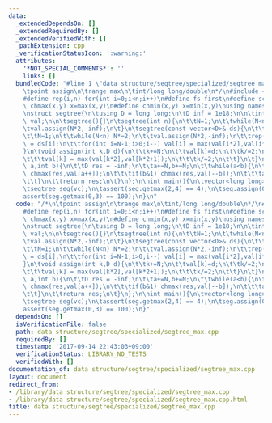 ```yaml
---
data:
  _extendedDependsOn: []
  _extendedRequiredBy: []
  _extendedVerifiedWith: []
  _pathExtension: cpp
  _verificationStatusIcon: ':warning:'
  attributes:
    '*NOT_SPECIAL_COMMENTS*': ''
    links: []
  bundledCode: "#line 1 \"data structure/segtree/specialized/segtree_max.cpp\"\n/*\n\
    \tpoint assign\n\trange max\n\tint/long long/double\n*/\n#include <bits/stdc++.h>\n\
    #define rep(i,n) for(int i=0;i<n;i++)\n#define fs first\n#define sc second\n#define\
    \ chmax(x,y) x=max(x,y)\n#define chmin(x,y) x=min(x,y)\nusing namespace std;\n\
    \nstruct segtree{\n\tusing D = long long;\n\tD inf = 1e18;\n\n\tint N;\n\tvector<D>\
    \ val;\n\n\tsegtree(){}\n\tsegtree(int n){\n\t\tN=1;\n\t\twhile(N<n) N*=2;\n\t\
    \tval.assign(N*2,-inf);\n\t}\n\tsegtree(const vector<D>& ds){\n\t\tint n = ds.size();\n\
    \t\tN=1;\n\t\twhile(N<n) N*=2;\n\t\tval.assign(N*2,-inf);\n\t\trep(i,n) val[i+N]\
    \ = ds[i];\n\t\tfor(int i=N-1;i>0;i--) val[i] = max(val[i*2],val[i*2+1]);\n\t\
    }\n\tvoid assign(int k,D d){\n\t\tk+=N;\n\t\tval[k]=d;\n\t\tk/=2;\n\t\twhile(k){\n\
    \t\t\tval[k] = max(val[k*2],val[k*2+1]);\n\t\t\tk/=2;\n\t\t}\n\t}\n\tD getmax(int\
    \ a,int b){\n\t\tD res = -inf;\n\t\ta+=N,b+=N;\n\t\twhile(a<b){\n\t\t\tif(a&1)\
    \ chmax(res,val[a++]);\n\t\t\tif(b&1) chmax(res,val[--b]);\n\t\t\ta/=2,b/=2;\n\
    \t\t}\n\t\treturn res;\n\t}\n};\n\nint main(){\n\tvector<long long> vc = {1,2,3,4};\n\
    \tsegtree seg(vc);\n\tassert(seg.getmax(2,4) == 4);\n\tseg.assign(0,100);\n\t\
    assert(seg.getmax(0,3) == 100);\n}\n"
  code: "/*\n\tpoint assign\n\trange max\n\tint/long long/double\n*/\n#include <bits/stdc++.h>\n\
    #define rep(i,n) for(int i=0;i<n;i++)\n#define fs first\n#define sc second\n#define\
    \ chmax(x,y) x=max(x,y)\n#define chmin(x,y) x=min(x,y)\nusing namespace std;\n\
    \nstruct segtree{\n\tusing D = long long;\n\tD inf = 1e18;\n\n\tint N;\n\tvector<D>\
    \ val;\n\n\tsegtree(){}\n\tsegtree(int n){\n\t\tN=1;\n\t\twhile(N<n) N*=2;\n\t\
    \tval.assign(N*2,-inf);\n\t}\n\tsegtree(const vector<D>& ds){\n\t\tint n = ds.size();\n\
    \t\tN=1;\n\t\twhile(N<n) N*=2;\n\t\tval.assign(N*2,-inf);\n\t\trep(i,n) val[i+N]\
    \ = ds[i];\n\t\tfor(int i=N-1;i>0;i--) val[i] = max(val[i*2],val[i*2+1]);\n\t\
    }\n\tvoid assign(int k,D d){\n\t\tk+=N;\n\t\tval[k]=d;\n\t\tk/=2;\n\t\twhile(k){\n\
    \t\t\tval[k] = max(val[k*2],val[k*2+1]);\n\t\t\tk/=2;\n\t\t}\n\t}\n\tD getmax(int\
    \ a,int b){\n\t\tD res = -inf;\n\t\ta+=N,b+=N;\n\t\twhile(a<b){\n\t\t\tif(a&1)\
    \ chmax(res,val[a++]);\n\t\t\tif(b&1) chmax(res,val[--b]);\n\t\t\ta/=2,b/=2;\n\
    \t\t}\n\t\treturn res;\n\t}\n};\n\nint main(){\n\tvector<long long> vc = {1,2,3,4};\n\
    \tsegtree seg(vc);\n\tassert(seg.getmax(2,4) == 4);\n\tseg.assign(0,100);\n\t\
    assert(seg.getmax(0,3) == 100);\n}"
  dependsOn: []
  isVerificationFile: false
  path: data structure/segtree/specialized/segtree_max.cpp
  requiredBy: []
  timestamp: '2017-09-14 22:43:03+09:00'
  verificationStatus: LIBRARY_NO_TESTS
  verifiedWith: []
documentation_of: data structure/segtree/specialized/segtree_max.cpp
layout: document
redirect_from:
- /library/data structure/segtree/specialized/segtree_max.cpp
- /library/data structure/segtree/specialized/segtree_max.cpp.html
title: data structure/segtree/specialized/segtree_max.cpp
---
```

